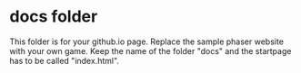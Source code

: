 # docs folder
This folder is for your github.io page. Replace the sample phaser website with your own game. 
Keep the name of the folder "docs" and the startpage has to be called "index.html".
